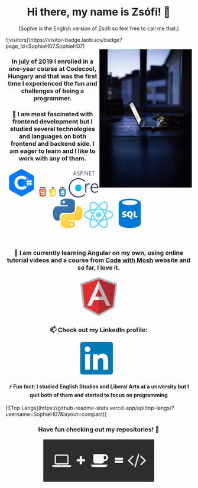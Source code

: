 
<h1 align="center"> Hi there, my name is Zsófi! 👋</h1>
<p align="center">(Sophie is the English version of Zsófi so feel free to call me that.)</p>
![visitors](https://visitor-badge.laobi.icu/badge?page_id=SophieH07.SophieH07)
<br/>
<img width="250" align="right" src="./images/code.jpg">

<h3 align="center">In july of 2019 I enrolled in a one-year course at Codecool, Hungary and that was the first time I experienced the fun and challenges of being a programmer.</h3>
<h3 align="center"> 🌱 I am most fascinated with frontend development but I studied several technologies and languages on both frontend and backend side. I am eager to learn and I like to work with any of them.</h3>
<p align="center">
<img width="80" src="./images/languages/csharp.png">
<img width="80" src="./images/languages/htmljscss.png">
<img width="80" src="./images/languages/netcore.png">
<img width="80" src="./images/languages/python.png">
<img width="80" src="./images/languages/react.png">
<img width="80" src="./images/languages/sql.png">
</p>
<br/>
<h3 align="center">🔭 I am currently learning Angular on my own, using online tutorial videos and a course from <a href="https://www.codewithmosh.com">Code with Mosh</a> website and so far, I love it.</h3>
<p align="center">
  <img width="100" src="./images/languages/angular.png">
</p>
<h3 align="center">📫 Check out my LinkedIn profile:</h3>
<p align="center">
  <a href="https://www.linkedin.com/in/zsofia-szaniszlo-prog/"><img width='100' src="./images/linkedin.png"></a>
</p>
<h4 align="center">⚡ Fun fact: I studied English Studies and Liberal Arts at a university but I quit both of them and started to focus on programming</h4>
[![Top Langs](https://github-readme-stats.vercel.app/api/top-langs/?username=SophieH07&layout=compact)]
<h3 align="center">Have fun checking out my repositories! 👋 </h3>
<p align="center">
  <img width="300" src="./images/coffee.jpg">
</p>
